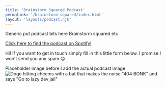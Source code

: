```yaml
---
title: 'Brainstorm Squared Podcast'
permalink: '/brainstorm-squared/index.html'
layout: 'layouts/podcast.njk'
---
```


Generic put podcast bits here Brainstorm squared etc

[Click here to find the podcast on Spotify!](https://tinyurl.com/Brainstorm2Spotify)


Hi! If you want to get in touch simply fill in this little form below. 
I promise I won't send you any spam 😊

Placeholder image before I add the actual podcast image
![Doge hitting cheems with a bat that makes the noise "404 BONK" and says "Go to lazy dev jail" ](/images/bonk.png "Bonk")

